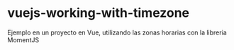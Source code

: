 # vuejs-working-with-timezone
Ejemplo en un proyecto en Vue, utilizando las zonas horarias con la libreria MomentJS 
